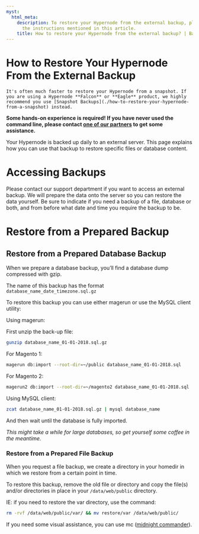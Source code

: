 ```yaml
---
myst:
  html_meta:
    description: To restore your Hypernode from the external backup, please follow
      the instructions mentioned in this article.
    title: How to restore your Hypernode from the external backup? | Backups
---
```


# How to Restore Your Hypernode From the External Backup

```{tip}
It's often much faster to restore your Hypernode from a snapshot. If you are using a Hypernode **Falcon** or **Eagle** product, we highly recommend you use [Snapshot Backups](./how-to-restore-your-hypernode-from-a-snapshot) instead.
```

**Some hands-on experience is required! If you have never used the command line, please contact **[**one of our partners**](https://www.hypernode.com/partners/)** to get some assistance.**

Your Hypernode is backed up daily to an external server. This page explains how you can use that backup to restore specific files or database content.

# Accessing Backups

Please contact our support department if you want to access an external backup. We will prepare the data onto the server so you can restore the data yourself. Be sure to indicate if you need a backup of a file, database or both, and from before what date and time you require the backup to be.

# Restore from a Prepared Backup

## Restore from a Prepared Database Backup

When we prepare a database backup, you’ll find a database dump compressed with gzip.

The name of this backup has the format `database_name_date_timezone.sql.gz`

To restore this backup you can use either magerun or use the MySQL client utility:

Using magerun:

First unzip the back-up file:

```bash
gunzip database_name_01-01-2018.sql.gz
```

For Magento 1:

```bash
magerun db:import --root-dir=~/public database_name_01-01-2018.sql
```

For Magento 2:

```bash
magerun2 db:import --root-dir=~/magento2 database_name_01-01-2018.sql
```

Using MySQL client:

```bash
zcat database_name_01-01-2018.sql.gz | mysql database_name
```

And then wait until the database is fully imported.

*This might take a while for large databases, so get yourself some coffee in the meantime.*

### Restore from a Prepared File Backup

When you request a file backup, we create a directory in your homedir in which we restore from a certain point in time.

To restore this backup, remove the old file or directory and copy the file(s) and/or directories in place in your `/data/web/public` directory.

IE: if you need to restore the var directory, use the command:

```bash
rm -rvf /data/web/public/var/ && mv restore/var /data/web/public/
```

If you need some visual assistance, you can use mc ([midnight commander](http://linuxcommand.org/lc3_adv_mc.php)).
